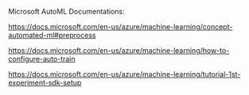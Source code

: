 Microsoft AutoML Documentations:

https://docs.microsoft.com/en-us/azure/machine-learning/concept-automated-ml#preprocess

https://docs.microsoft.com/en-us/azure/machine-learning/how-to-configure-auto-train

https://docs.microsoft.com/en-us/azure/machine-learning/tutorial-1st-experiment-sdk-setup
